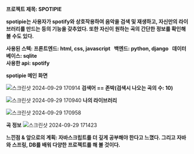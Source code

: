 **프로젝트 제목: SPOTIPIE**  

**spotipie는 사용자가 spotify와 상호작용하여 음악을 검색 및 재생하고, 자신만의 라이브러리를 만드는 등의 기능을 갖추었다. 또한 자신이 원하는 곡의 간단한 정보를 확인해
볼 수도 있다.**  

**사용된 스텍: 프론트엔드: html, css, javascript &nbsp;&nbsp;백엔드: python, django &nbsp;&nbsp;데이터베이스: sqlite  
사용한 api: spotify**

**spotipie 메인 화면**

![스크린샷 2024-09-29 170914](https://github.com/user-attachments/assets/c29a46bf-93eb-42c7-8b93-9fb551a33c83)
**검색어 == 존박(검색시 나오는 곡의 수: 10)**

![스크린샷 2024-09-29 170940](https://github.com/user-attachments/assets/a0eb1d50-6a07-4ed1-bb31-f5bdbd1034ce)
**나의 라이브러리**

![스크린샷 2024-09-29 170958](https://github.com/user-attachments/assets/07ba6898-0238-48f7-b9de-a3b4df557924)

**곡 정보**
![스크린샷 2024-09-29 171423](https://github.com/user-attachments/assets/3e00f18b-f368-45cc-83bd-0891caa813b7)

**느낀점 & 앞으로의 계획: 자바스크립트를 더 깊게 공부해야 한다고 느꼈다. 그리고 자바와 스프링, DB를 배워 다양한 프로젝트를 해 볼 것이다.**

